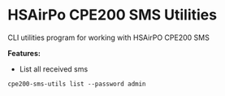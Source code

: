 # HSAirPo CPE200 SMS Utilities

CLI utilities program for working with HSAirPO CPE200 SMS

**Features:**

- List all received sms

```shell
cpe200-sms-utils list --password admin
```
